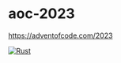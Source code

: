 # aoc-2023
https://adventofcode.com/2023

[![Rust](https://github.com/andreyrcdias/aoc-2023/actions/workflows/ci.yml/badge.svg)](https://github.com/andreyrcdias/aoc-2023/actions/workflows/ci.yml)